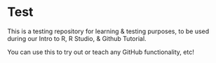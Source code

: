 # Test
This is a testing repository for learning & testing purposes, to be used during our Intro to R, R Studio, &amp; Github Tutorial.

You can use this to try out or teach any GitHub functionality, etc!

